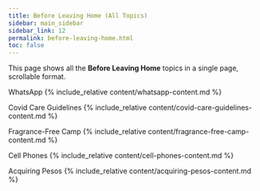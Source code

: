 ```yaml
---
title: Before Leaving Home (All Topics)
sidebar: main_sidebar
sidebar_link: 12
permalink: before-leaving-home.html
toc: false
---
```


This page shows all the **Before Leaving Home** topics in a single page, scrollable format.

<h0alltopics>WhatsApp</h0alltopics>
{% include_relative content/whatsapp-content.md %}

<h0alltopics>Covid Care Guidelines</h0alltopics>
{% include_relative content/covid-care-guidelines-content.md %}

<h0alltopics>Fragrance-Free Camp</h0alltopics>
{% include_relative content/fragrance-free-camp-content.md %}

<h0alltopics>Cell Phones</h0alltopics>
{% include_relative content/cell-phones-content.md %}

<h0alltopics>Acquiring Pesos</h0alltopics>
{% include_relative content/acquiring-pesos-content.md %}

